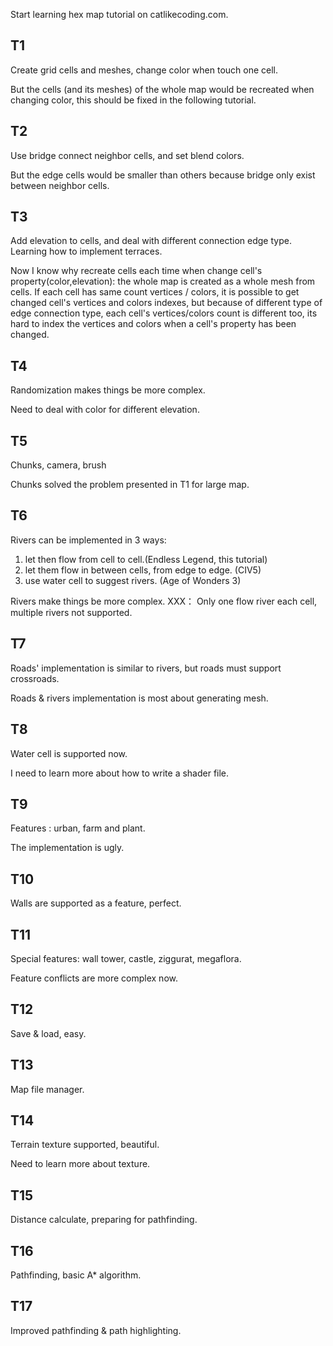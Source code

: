 Start learning hex map tutorial on catlikecoding.com.

## T1 ##
Create grid cells and meshes, change color when touch one cell.

But the cells (and its meshes) of the whole map would be recreated when changing color, this should be fixed in the following tutorial.

## T2 ##
Use bridge connect neighbor cells, and set blend colors.

But the edge cells would be smaller than others because bridge only exist between neighbor cells.

## T3 ##
Add elevation to cells, and deal with different connection edge type. Learning how to implement terraces.

Now I know why recreate cells each time when change cell's property(color,elevation): the whole map is created
as a whole mesh from cells. If each cell has same count vertices / colors, it is possible to get changed cell's
vertices and colors indexes, but because of different type of edge connection type, each cell's vertices/colors 
count is different too, its hard to index the vertices and colors when a cell's property has been changed.

## T4 ##
Randomization makes things be more complex.

Need to deal with color for different elevation.

## T5 ##
Chunks, camera, brush

Chunks solved the problem presented in T1 for large map.

## T6 ##
Rivers can be implemented in 3 ways:
1. let then flow from cell to cell.(Endless Legend, this tutorial)
2. let them flow in between cells, from edge to edge. (CIV5)
3. use water cell to suggest rivers. (Age of Wonders 3)

Rivers make things be more complex.
XXX： Only one flow river each cell, multiple rivers not supported.

## T7 ##
Roads' implementation is similar to rivers, but roads must support crossroads.

Roads & rivers implementation is most about generating mesh.

## T8 ##
Water cell is supported now.

I need to learn more about how to write a shader file.

## T9 ##
Features : urban, farm and plant.

The implementation is ugly.

## T10 ##
Walls are supported as a feature, perfect.

## T11 ##
Special features: wall tower, castle, ziggurat, megaflora.

Feature conflicts are more complex now.

## T12 ##
Save & load, easy.

## T13 ##
Map file manager.

## T14 ##
Terrain texture supported, beautiful.

Need to learn more about texture.

## T15 ##
Distance calculate, preparing for pathfinding.

## T16 ##
Pathfinding, basic A* algorithm.

## T17 ##
Improved pathfinding & path highlighting.

